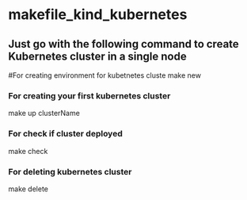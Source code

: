 # makefile_kind_kubernetes

## Just go with the following command to create Kubernetes cluster in a single node
#For creating environment for kubetnetes cluste 
make new

### For creating your first kubernetes cluster
make up clusterName

### For check if cluster deployed
make check
### For deleting kubernetes cluster 
make delete 
